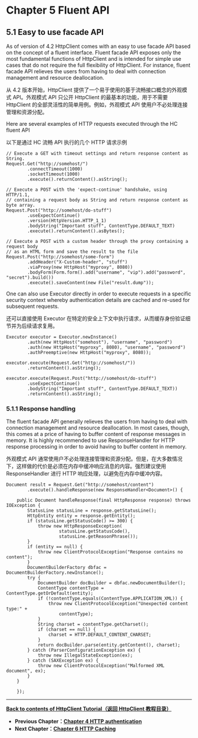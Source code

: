 # Chapter 5 Fluent API

## 5.1 Easy to use facade API

As of version of 4.2 HttpClient comes with an easy to use facade API based on the concept of a fluent interface. Fluent facade API exposes only the most fundamental functions of HttpClient and is intended for simple use cases that do not require the full flexibility of HttpClient. For instance, fluent facade API relieves the users from having to deal with connection management and resource deallocation.

从 4.2 版本开始，HttpClient 提供了一个易于使用的基于流畅接口概念的外观模式 API。外观模式 API 只公开 HttpClient 的最基本的功能，用于不需要 HttpClient 的全部灵活性的简单用例。例如，外观模式 API 使用户不必处理连接管理和资源分配。

Here are several examples of HTTP requests executed through the HC fluent API

以下是通过 HC 流畅 API 执行的几个 HTTP 请求示例

```
// Execute a GET with timeout settings and return response content as String.
Request.Get("http://somehost/")
        .connectTimeout(1000)
        .socketTimeout(1000)
        .execute().returnContent().asString();
```

```
// Execute a POST with the 'expect-continue' handshake, using HTTP/1.1,
// containing a request body as String and return response content as byte array.
Request.Post("http://somehost/do-stuff")
        .useExpectContinue()
        .version(HttpVersion.HTTP_1_1)
        .bodyString("Important stuff", ContentType.DEFAULT_TEXT)
        .execute().returnContent().asBytes();
```

```
// Execute a POST with a custom header through the proxy containing a request body
// as an HTML form and save the result to the file
Request.Post("http://somehost/some-form")
        .addHeader("X-Custom-header", "stuff")
        .viaProxy(new HttpHost("myproxy", 8080))
        .bodyForm(Form.form().add("username", "vip").add("password", "secret").build())
        .execute().saveContent(new File("result.dump"));
```

One can also use Executor directly in order to execute requests in a specific security context whereby authentication details are cached and re-used for subsequent requests.

还可以直接使用 Executor 在特定的安全上下文中执行请求，从而缓存身份验证细节并为后续请求复用。

```
Executor executor = Executor.newInstance()
        .auth(new HttpHost("somehost"), "username", "password")
        .auth(new HttpHost("myproxy", 8080), "username", "password")
        .authPreemptive(new HttpHost("myproxy", 8080));

executor.execute(Request.Get("http://somehost/"))
        .returnContent().asString();

executor.execute(Request.Post("http://somehost/do-stuff")
        .useExpectContinue()
        .bodyString("Important stuff", ContentType.DEFAULT_TEXT))
        .returnContent().asString();
```

### 5.1.1 Response handling

The fluent facade API generally relieves the users from having to deal with connection management and resource deallocation. In most cases, though, this comes at a price of having to buffer content of response messages in memory. It is highly recommended to use ResponseHandler for HTTP response processing in order to avoid having to buffer content in memory.

外观模式 API 通常使用户不必处理连接管理和资源分配。但是，在大多数情况下，这样做的代价是必须在内存中缓冲响应消息的内容。强烈建议使用 ResponseHandler 进行 HTTP 响应处理，以避免在内存中缓冲内容。

```
Document result = Request.Get("http://somehost/content")
        .execute().handleResponse(new ResponseHandler<Document>() {

    public Document handleResponse(final HttpResponse response) throws IOException {
        StatusLine statusLine = response.getStatusLine();
        HttpEntity entity = response.getEntity();
        if (statusLine.getStatusCode() >= 300) {
            throw new HttpResponseException(
                    statusLine.getStatusCode(),
                    statusLine.getReasonPhrase());
        }
        if (entity == null) {
            throw new ClientProtocolException("Response contains no content");
        }
        DocumentBuilderFactory dbfac = DocumentBuilderFactory.newInstance();
        try {
            DocumentBuilder docBuilder = dbfac.newDocumentBuilder();
            ContentType contentType = ContentType.getOrDefault(entity);
            if (!contentType.equals(ContentType.APPLICATION_XML)) {
                throw new ClientProtocolException("Unexpected content type:" +
                    contentType);
            }
            String charset = contentType.getCharset();
            if (charset == null) {
                charset = HTTP.DEFAULT_CONTENT_CHARSET;
            }
            return docBuilder.parse(entity.getContent(), charset);
        } catch (ParserConfigurationException ex) {
            throw new IllegalStateException(ex);
        } catch (SAXException ex) {
            throw new ClientProtocolException("Malformed XML document", ex);
        }
    }

    });
```

---

**[Back to contents of HttpClient Tutorial（返回 HttpClient 教程目录）](https://github.com/clxering/Apache-HttpComponents-Doc-Chinese-English-bilingual/tree/master/HttpClient/HttpClient-Tutorial#contents)**

- **Previous Chapter：[Chapter 4 HTTP authentication](https://github.com/clxering/Apache-HttpComponents-Doc-Chinese-English-bilingual/tree/master/HttpClient/HttpClient-Tutorial/4-HTTP-authentication#chapter-4-http-authentication)**
- **Next Chapter：[Chapter 6 HTTP Caching](https://github.com/clxering/Apache-HttpComponents-Doc-Chinese-English-bilingual/tree/master/HttpClient/HttpClient-Tutorial/6-HTTP-Caching#chapter-6-http-caching)**

